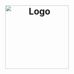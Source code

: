 <h1 align="center">
  <img alt="Logo" src="https://res.cloudinary.com/dhqccndp7/image/upload/b_rgb:3c3434/v1591839911/logo_gobarber.svg" width="200px">
</h1>
